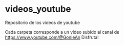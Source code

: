 # videos_youtube
 Repositorio de los videos de youtube 

Cada carpeta corresponde a un video subido al canal de https://www.youtube.com/@GonieAn
Disfruta!
